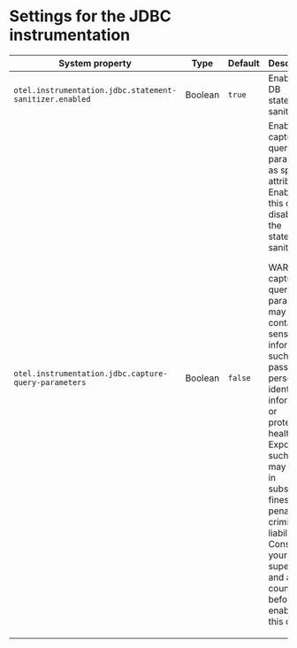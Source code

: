 # Settings for the JDBC instrumentation

| System property                                         | Type    | Default | Description                                                                                                                                                                                                                                                                                                                                                                                                                                          |
|---------------------------------------------------------|---------|---------|------------------------------------------------------------------------------------------------------------------------------------------------------------------------------------------------------------------------------------------------------------------------------------------------------------------------------------------------------------------------------------------------------------------------------------------------------|
| `otel.instrumentation.jdbc.statement-sanitizer.enabled` | Boolean | `true`  | Enables the DB statement sanitization.                                                                                                                                                                                                                                                                                                                                                                                                               |
| `otel.instrumentation.jdbc.capture-query-parameters`    | Boolean | `false` | Enable the capture of query parameters as span attributes. Enabling this option disables the statement sanitization. <p>WARNING: captured query parameters may contain sensitive information such as passwords, personally identifiable information or protected health info. Exposing such info may result in substantial fines and penalties or criminal liability. Consult your peers, superiors and a legal counsel before enabling this option. |
